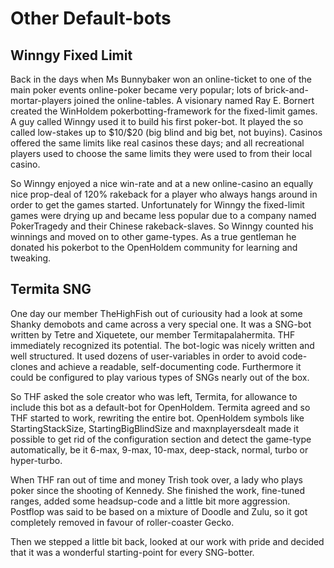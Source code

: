 # Other Default-bots

## Winngy Fixed Limit

Back in the days when Ms Bunnybaker won an online-ticket to one of the
main poker events online-poker became very popular; lots of
brick-and-mortar-players joined the online-tables. A visionary named Ray
E. Bornert created the WinHoldem pokerbotting-framework for the
fixed-limit games. A guy called Winngy used it to build his first
poker-bot. It played the so called low-stakes up to \$10/\$20 (big blind
and big bet, not buyins). Casinos offered the same limits like real
casinos these days; and all recreational players used to choose the same
limits they were used to from their local casino.

So Winngy enjoyed a nice win-rate and at a new online-casino an equally
nice prop-deal of 120% rakeback for a player who always hangs around in
order to get the games started. Unfortunately for Winngy the fixed-limit
games were drying up and became less popular due to a company named
PokerTragedy and their Chinese rakeback-slaves. So Winngy counted his
winnings and moved on to other game-types. As a true gentleman he
donated his pokerbot to the OpenHoldem community for learning and
tweaking.

## Termita SNG

One day our member TheHighFish out of curiousity had a look at some
Shanky demobots and came across a very special one. It was a SNG-bot
written by Tetre and Xiquetete, our member Termitapalahermita. THF
immediately recognized its potential. The bot-logic was nicely written
and well structured. It used dozens of user-variables in order to avoid
code-clones and achieve a readable, self-documenting code. Furthermore
it could be configured to play various types of SNGs nearly out of the
box.

So THF asked the sole creator who was left, Termita, for allowance to
include this bot as a default-bot for OpenHoldem. Termita agreed and so
THF started to work, rewriting the entire bot. OpenHoldem symbols like
StartingStackSize, StartingBigBlindSize and maxnplayersdealt made it
possible to get rid of the configuration section and detect the
game-type automatically, be it 6-max, 9-max, 10-max, deep-stack, normal,
turbo or hyper-turbo.

When THF ran out of time and money Trish took over, a lady who plays
poker since the shooting of Kennedy. She finished the work, fine-tuned
ranges, added some headsup-code and a little bit more aggression.
Postflop was said to be based on a mixture of Doodle and Zulu, so it got
completely removed in favour of roller-coaster Gecko.

Then we stepped a little bit back, looked at our work with pride and
decided that it was a wonderful starting-point for every SNG-botter.
